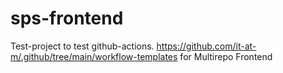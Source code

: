 # sps-frontend

Test-project to test github-actions. https://github.com/it-at-m/.github/tree/main/workflow-templates  for Multirepo Frontend
